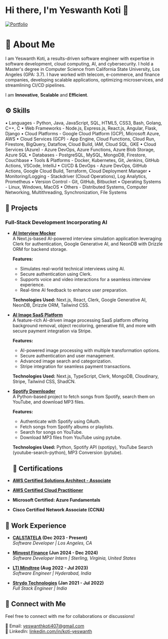 # Hi there, I'm Yeswanth Koti 🚀

[![Portfolio](https://img.shields.io/badge/Portfolio-Visit-blue)](https://yeswanthkoti-26.web.app/)

# 📜 About Me
I am Yeswanth Koti, a results-driven software engineer with expertise in software development, cloud computing, AI, and cybersecurity. I hold a Master's degree in Computer Science from California State University, Los Angeles (GPA: 3.7). I have worked with telecom, e-commerce, and finance companies, developing scalable applications, optimizing microservices, and streamlining CI/CD pipelines.

I am **Innovative**, **Scalable**  and **Efficient**. 

## ⚙️ Skills
•	Languages -  Python, Java, JavaScript, SQL, HTML5, CSS3, Bash, Golang, C++, C
•	Web Frameworks -  Node.js, Express.js, React.js, Angular, Flask, Django
•	Cloud Platforms -  Google Cloud Platform (GCP), Microsoft Azure, AWS
•	Cloud Services (GCP) -  App Engine, Cloud Functions, Cloud Run, Firestore, BigQuery, Dataflow, Cloud Build, IAM, Cloud SQL, GKE
•	Cloud Services (Azure) -  Azure DevOps, Azure Functions, Azure Blob Storage, Azure SQL
•	Databases -  PostgreSQL, MySQL, MongoDB, Firestore, Couchbase
•	Tools & Platforms -  Docker, Kubernetes, Git, Jenkins, GitHub Actions, VSCode, IntelliJ
•	CI/CD & DevOps -  Azure DevOps, GitHub Actions, Google Cloud Build, Terraform, Cloud Deployment Manager
•	Monitoring/Logging -  Stackdriver (Cloud Operations), Log Analytics, Prometheus
•	Version Control -  Git, GitHub, Bitbucket
•	Operating Systems -  Linux, Windows, MacOS
•	Others -  Distributed Systems, Computer Networking, Multithreading, Synchronization, File Systems

  

## 🚀 Projects

### Full-Stack Development Incorporating AI

- **[AI Interview Mocker](https://github.com/yeswanth-koti26/yeswanth-koti26-Ai-MockInterview-App)**  
  A Next.js-based AI-powered interview simulation application leveraging Clerk for authentication, Google Generative AI, and NeonDB with Drizzle ORM for backend storage.
  
  **Features:**
  - Simulates real-world technical interviews using AI.
  - Secure authentication using Clerk.
  - Supports voice and video interactions for a seamless interview experience.
  - Real-time AI feedback to enhance user preparation.
  
  **Technologies Used:** Next.js, React, Clerk, Google Generative AI, NeonDB, Drizzle ORM, Tailwind CSS.

- **[AI Image SaaS Platform](https://github.com/yeswanth-koti26/Ai-Sass-Application)**  
  A feature-rich AI-driven image processing SaaS platform offering background removal, object recoloring, generative fill, and more with secure payment integration via Stripe.
  
  **Features:**
  - AI-powered image processing with multiple transformation options.
  - Secure authentication and user management.
  - Advanced image search and categorization.
  - Stripe integration for seamless payment transactions.
  
  **Technologies Used:** Next.js, TypeScript, Clerk, MongoDB, Cloudinary, Stripe, Tailwind CSS, ShadCN.

- **[Spotify Downloader](https://github.com/yeswanth-koti26/Spotify-downloader)**  
  A Python-based project to fetch songs from Spotify, search them on YouTube, and download MP3 files.
  
  **Features:**
  - Authenticate with Spotify using OAuth.
  - Fetch songs from Spotify albums or playlists.
  - Search for songs on YouTube.
  - Download MP3 files from YouTube using pytube.
  
  **Technologies Used:** Python, Spotify API (spotipy), YouTube Search (youtube-search-python), MP3 Conversion (pytube).



  ## 📜 Certifications
- **[AWS Certified Solutions Architect - Associate](https://cp.certmetrics.com/amazon/en/public/verify/credential/5e9376c37acd48d3a604f22cd6ab63fe)** 
- **[AWS Certified Cloud Practitioner](https://cp.certmetrics.com/amazon/en/public/verify/credential/4660bedf22e34cc7824360d76fb1d0c3)**
- **Microsoft Certified: Azure Fundamentals** 
- **Cisco Certified Network Associate (CCNA)** 


## 💼 Work Experience

- **[CALSTATELA](https://www.calstatela.edu/) (Dec 2023 - Present)**  
  *Software Developer | Los Angeles, CA*  
  
- **[Minvest Finance](https://www.minvestfinance.com/) (Jun 2024 - Dec 2024)**  
  *Software Developer Intern | Sterling, Virginia, United States*    

- **[LTI Mindtree](https://www.ltimindtree.com/) (Aug 2022 - Jul 2023)**  
  *Software Engineer | Hyderabad, India*
  
- **[Strydo Technologies](#) (Jan 2021 - Jul 2022)**  
  *Full Stack Engineer | India*  
  

## 📩 Connect with Me
Feel free to connect with me for collaborations or discussions!

📧 Email: [yeswanthkoti407@gmail.com](mailto:yeswanthkoti407@gmail.com)  
🔗 LinkedIn: [linkedin.com/in/koti-yeswanth](https://www.linkedin.com/in/koti-yeswanth/)



